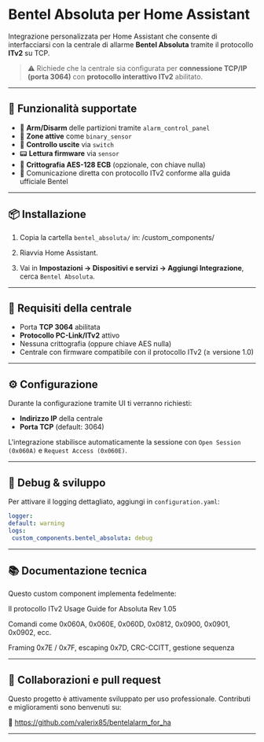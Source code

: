 # Bentel Absoluta per Home Assistant

Integrazione personalizzata per Home Assistant che consente di interfacciarsi con la centrale di allarme **Bentel Absoluta** tramite il protocollo **ITv2** su TCP.

> ⚠️ Richiede che la centrale sia configurata per **connessione TCP/IP (porta 3064)** con **protocollo interattivo ITv2** abilitato.

---

## 🔧 Funzionalità supportate

- 🔐 **Arm/Disarm** delle partizioni tramite `alarm_control_panel`
- 🚨 **Zone attive** come `binary_sensor`
- 🔌 **Controllo uscite** via `switch`
- 📟 **Lettura firmware** via `sensor`
- 🔑 **Crittografia AES-128 ECB** (opzionale, con chiave nulla)
- 📶 Comunicazione diretta con protocollo ITv2 conforme alla guida ufficiale Bentel

---

## 📦 Installazione

1. Copia la cartella `bentel_absoluta/` in: <config>/custom_components/

2. Riavvia Home Assistant.

3. Vai in **Impostazioni → Dispositivi e servizi → Aggiungi Integrazione**, cerca `Bentel Absoluta`.

---

## 🧠 Requisiti della centrale

- Porta **TCP 3064** abilitata
- **Protocollo PC-Link/ITv2** attivo
- Nessuna crittografia (oppure chiave AES nulla)
- Centrale con firmware compatibile con il protocollo ITv2 (≥ versione 1.0)

---

## ⚙️ Configurazione

Durante la configurazione tramite UI ti verranno richiesti:

- **Indirizzo IP** della centrale
- **Porta TCP** (default: 3064)

L'integrazione stabilisce automaticamente la sessione con `Open Session (0x060A)` e `Request Access (0x060E)`.

---

## 🧪 Debug & sviluppo

Per attivare il logging dettagliato, aggiungi in `configuration.yaml`:

```yaml
logger:
default: warning
logs:
 custom_components.bentel_absoluta: debug
```

---

## 📚 Documentazione tecnica
Questo custom component implementa fedelmente:

Il protocollo ITv2 Usage Guide for Absoluta Rev 1.05

Comandi come 0x060A, 0x060E, 0x060D, 0x0812, 0x0900, 0x0901, 0x0902, ecc.

Framing 0x7E / 0x7F, escaping 0x7D, CRC-CCITT, gestione sequenza

---

## 🤝 Collaborazioni e pull request
Questo progetto è attivamente sviluppato per uso professionale. Contributi e miglioramenti sono benvenuti su:

📎 https://github.com/valerix85/bentelalarm_for_ha

---
